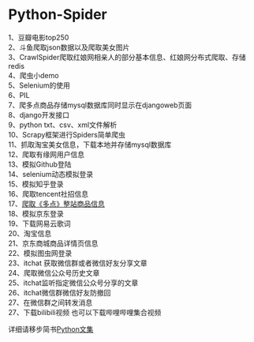 # Python-Spider
1、豆瓣电影top250<br>
2、斗鱼爬取json数据以及爬取美女图片<br>
3、CrawlSpider爬取红娘网相亲人的部分基本信息、红娘网分布式爬取、存储redis<br>
4、爬虫小demo<br>
5、Selenium的使用<br>
6、PIL<br>
7、爬多点商品存储mysql数据库同时显示在djangoweb页面<br>
8、django开发接口<br>
9、python txt、csv、xml文件解析<br>
10、Scrapy框架进行Spiders简单爬虫<br>
11、抓取淘宝美女信息，下载本地并存储mysql数据库<br>
12、爬取有缘网用户信息<br>
13、模拟Github登陆<br>
14、selenium动态模拟登录<br>
15、模拟知乎登录<br>
16、爬取tencent社招信息<br>
17、[爬取《多点》整站商品信息](https://github.com/lb2281075105/LBDuoDian)<br>
18、模拟京东登录<br>
19、下载网易云歌词<br>
20、淘宝信息<br>
21、京东商城商品详情页信息<br>
22、模拟图虫网登录<br>
23、itchat 获取微信群或者微信好友分享文章<br>
24、爬取微信公众号历史文章<br>
25、itchat监听指定微信公众号分享的文章<br>
26、itchat微信群微信好友防撤回<br>
27、在微信群之间转发消息<br>
27、下载bilibili视频  也可以下载哔哩哔哩集合视频<br>


详细请移步简书[Python文集](http://www.jianshu.com/nb/18442681)
